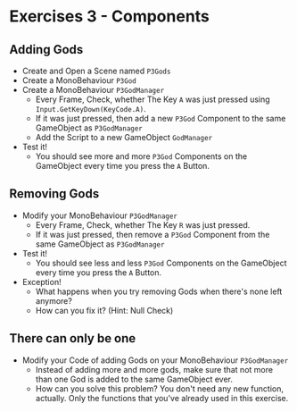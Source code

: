 # Exercises 3 - Components

## Adding Gods

- Create and Open a Scene named `P3Gods`
- Create a MonoBehaviour `P3God`
- Create a MonoBehaviour `P3GodManager`
    - Every Frame, Check, whether The Key `A` was just pressed using `Input.GetKeyDown(KeyCode.A)`.
    - If it was just pressed, then add a new `P3God` Component to the same GameObject as `P3GodManager`
    - Add the Script to a new GameObject `GodManager`
- Test it!
    - You should see more and more `P3God` Components on the GameObject every time you press the `A` Button.

## Removing Gods
- Modify your MonoBehaviour `P3GodManager`
  - Every Frame, Check, whether The Key `R` was just pressed.
  - If it was just pressed, then remove a `P3God` Component from the same GameObject as `P3GodManager`
- Test it!
  - You should see less and less `P3God` Components on the GameObject every time you press the `A` Button.
- Exception!
  - What happens when you try removing Gods when there's none left anymore?
  - How can you fix it? (Hint: Null Check)

## There can only be one
- Modify your Code of adding Gods on your MonoBehaviour `P3GodManager`
  - Instead of adding more and more gods, make sure that not more than one God is added to the same GameObject ever.
  - How can you solve this problem? You don't need any new function, actually. Only the functions that you've already used in this exercise.